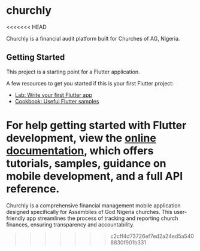 # churchly
<<<<<<< HEAD

Churchly is a financial audit platform built for Churches of AG, Nigeria.

## Getting Started

This project is a starting point for a Flutter application.

A few resources to get you started if this is your first Flutter project:

- [Lab: Write your first Flutter app](https://docs.flutter.dev/get-started/codelab)
- [Cookbook: Useful Flutter samples](https://docs.flutter.dev/cookbook)

For help getting started with Flutter development, view the
[online documentation](https://docs.flutter.dev/), which offers tutorials,
samples, guidance on mobile development, and a full API reference.
=======
Churchly is a comprehensive financial management mobile application designed specifically for Assemblies of God Nigeria churches. This user-friendly app streamlines the process of tracking and reporting church finances, ensuring transparency and accountability.
>>>>>>> c2cff4d73726ef7ed2a24ed5a5408830f901b331
